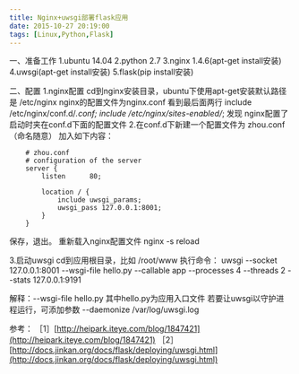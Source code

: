 ```yaml
---
title: Nginx+uwsgi部署flask应用
date: 2015-10-27 20:19:00
tags: [Linux,Python,Flask]
---
```

一、准备工作
1.ubuntu 14.04
2.python 2.7
3.nginx 1.4.6(apt-get install安装)
4.uwsgi(apt-get install安装)
5.flask(pip install安装)

二、配置
1.nginx配置
cd到nginx安装目录，ubuntu下使用apt-get安装默认路径是 /etc/nginx
nginx的配置文件为nginx.conf
看到最后面两行
	include /etc/nginx/conf.d/*.conf;
	include /etc/nginx/sites-enabled/*;
发现 nginx配置了启动时夹在conf.d下面的配置文件
2.在conf.d下新建一个配置文件为 zhou.conf（命名随意）
加入如下内容：
```
    # zhou.conf
    # configuration of the server
    server {
        listen      80;
    
        location / {
            include uwsgi_params;
            uwsgi_pass 127.0.0.1:8001;
        }
    }
```
保存，退出。
重新载入nginx配置文件 nginx -s reload

3.启动uwsgi
cd到应用根目录，比如 /root/www
执行命令：
uwsgi --socket 127.0.0.1:8001 --wsgi-file hello.py --callable app --processes 4 --threads 2 --stats 127.0.0.1:9191

解释：--wsgi-file hello.py  其中hello.py为应用入口文件 
若要让uwsgi以守护进程运行，可添加参数 --daemonize /var/log/uwsgi.log


参考：
［1］[http://heipark.iteye.com/blog/1847421](http://heipark.iteye.com/blog/1847421)
［2］[http://docs.jinkan.org/docs/flask/deploying/uwsgi.html](http://docs.jinkan.org/docs/flask/deploying/uwsgi.html)
